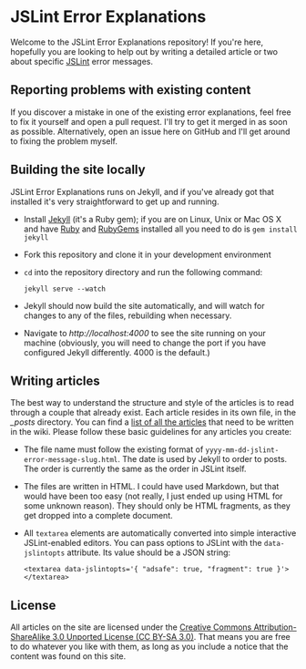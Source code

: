 JSLint Error Explanations
=========================

Welcome to the JSLint Error Explanations repository! If you're here, hopefully you are looking to help out by writing a detailed article or two about specific [JSLint](http://www.jslint.com/) error messages.

## Reporting problems with existing content

If you discover a mistake in one of the existing error explanations, feel free to fix it yourself and open a pull request. I'll try to get it merged in as soon as possible. Alternatively, open an issue here on GitHub and I'll get around to fixing the problem myself.

## Building the site locally

JSLint Error Explanations runs on Jekyll, and if you've already got that installed it's very straightforward to get up and running.

 - Install [Jekyll](https://github.com/mojombo/jekyll) (it's a Ruby gem); if you are on Linux, Unix or Mac OS X and have [Ruby](http://www.ruby-lang.org/) and [RubyGems](http://rubygems.org/) installed all you need to do is `gem install jekyll`

 - Fork this repository and clone it in your development environment

 - `cd` into the repository directory and run the following command:

    `jekyll serve --watch`

 - Jekyll should now build the site automatically, and will watch for changes to any of the files, rebuilding when necessary.
 
 - Navigate to *http://localhost:4000* to see the site running on your machine (obviously, you will need to change the port if you have configured Jekyll differently. 4000 is the default.)

## Writing articles

The best way to understand the structure and style of the articles is to read through a couple that already exist. Each article resides in its own file, in the *_posts* directory. You can find a [list of all the articles](https://github.com/jamesallardice/jslint-error-explanations/wiki/List-of-pages-that-are-needed) that need to be written in the wiki. Please follow these basic guidelines for any articles you create:

 - The file name must follow the existing format of `yyyy-mm-dd-jslint-error-message-slug.html`. The date is used by Jekyll to order to posts. The order is currently the same as the order in JSLint itself.

 - The files are written in HTML. I could have used Markdown, but that would have been too easy (not really, I just ended up using HTML for some unknown reason). They should only be HTML fragments, as they get dropped into a complete document.

 - All `textarea` elements are automatically converted into simple interactive JSLint-enabled editors. You can pass options to JSLint with the `data-jslintopts` attribute. Its value should be a JSON string:

   `<textarea data-jslintopts='{ "adsafe": true, "fragment": true }'></textarea>`

## License

All articles on the site are licensed under the <a href="http://creativecommons.org/licenses/by-sa/3.0/">Creative Commons Attribution-ShareAlike 3.0 Unported License (CC BY-SA 3.0)</a>. That means you are free to do whatever you like with them, as long as you include a notice that the content was found on this site.